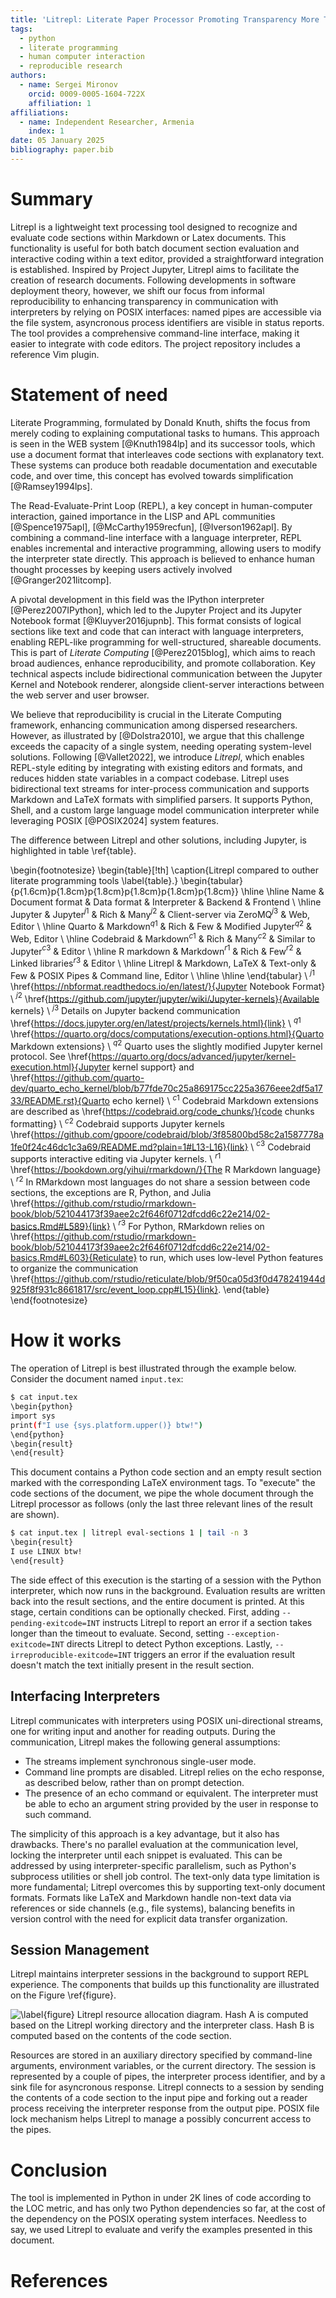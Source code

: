 ```yaml
---
title: 'Litrepl: Literate Paper Processor Promoting Transparency More Than Reproducibility'
tags:
  - python
  - literate programming
  - human computer interaction
  - reproducible research
authors:
  - name: Sergei Mironov
    orcid: 0009-0005-1604-722X
    affiliation: 1
affiliations:
  - name: Independent Researcher, Armenia
    index: 1
date: 05 January 2025
bibliography: paper.bib
---
```


# Summary

Litrepl is a lightweight text processing tool designed to recognize and evaluate
code sections within Markdown or Latex documents. This functionality is useful
for both batch document section evaluation and interactive coding within a text
editor, provided a straightforward integration is established.  Inspired by
Project Jupyter, Litrepl aims to facilitate the creation of research documents.
Following developments in software deployment theory, however, we shift our
focus from informal reproducibility to enhancing transparency in communication
with interpreters by relying on POSIX interfaces: named pipes are accessible via
the file system, asyncronous process identifiers are visible in status reports.
The tool provides a comprehensive command-line interface, making it easier to
integrate with code editors. The project repository includes a reference Vim
plugin.

# Statement of need

Literate Programming, formulated by Donald Knuth, shifts the focus from merely
coding to explaining computational tasks to humans. This approach is seen in the
WEB system [@Knuth1984lp] and its successor tools, which use a document format
that interleaves code sections with explanatory text. These systems can produce
both readable documentation and executable code, and over time, this concept has
evolved towards simplification [@Ramsey1994lps].

The Read-Evaluate-Print Loop (REPL), a key concept in human-computer
interaction, gained importance in the LISP and APL communities [@Spence1975apl],
[@McCarthy1959recfun], [@Iverson1962apl]. By combining a command-line interface
with a language interpreter, REPL enables incremental and interactive
programming, allowing users to modify the interpreter state directly. This
approach is believed to enhance human thought processes by keeping users
actively involved [@Granger2021litcomp].

A pivotal development in this field was the IPython interpreter
[@Perez2007IPython], which led to the Jupyter Project and its Jupyter Notebook
format [@Kluyver2016jupnb]. This format consists of logical sections like text
and code that can interact with language interpreters, enabling REPL-like
programming for well-structured, shareable documents. This is part of *Literate
Computing* [@Perez2015blog], which aims to reach broad audiences, enhance
reproducibility, and promote collaboration. Key technical aspects include
bidirectional communication between the Jupyter Kernel and Notebook renderer,
alongside client-server interactions between the web server and user browser.

We believe that reproducibility is crucial in the Literate Computing framework,
enhancing communication among dispersed researchers. However, as illustrated by
[@Dolstra2010], we argue that this challenge exceeds the capacity of a single
system, needing operating system-level solutions. Following [@Vallet2022], we
introduce *Litrepl*, which enables REPL-style editing by integrating with existing
editors and formats, and reduces hidden state variables in a compact codebase.
Litrepl uses bidirectional text streams for inter-process communication and
supports Markdown and LaTeX formats with simplified parsers. It supports Python,
Shell, and a custom large language model communication interpreter while
leveraging POSIX [@POSIX2024] system features.

The difference between Litrepl and other solutions, including Jupyter, is
highlighted in table \ref{table}.

\begin{footnotesize}
\begin{table}[!th]
    \caption{Litrepl compared to outher literate programming tools \label{table}.}
    \begin{tabular}{p{1.6cm}p{1.8cm}p{1.8cm}p{1.8cm}p{1.8cm}p{1.8cm}}
        \hline
        \hline
        Name & Document format & Data format & Interpreter & Backend & Frontend \\
        \hline
        Jupyter & Jupyter$^{j1}$ & Rich & Many$^{j2}$ & Client-server via ZeroMQ$^{j3}$ & Web, Editor \\
        \hline
        Quarto & Markdown$^{q1}$ & Rich & Few & Modified Jupyter$^{q2}$ & Web, Editor \\
        \hline
        Codebraid & Markdown$^{c1}$ & Rich & Many$^{c2}$ & Similar to Jupyter$^{c3}$ & Editor \\
        \hline
        R markdown & Markdown$^{r1}$ & Rich & Few$^{r2}$ & Linked libraries$^{r3}$ & Editor \\
        \hline
        Litrepl & Markdown, LaTeX & Text-only & Few & POSIX Pipes & Command line, Editor \\
        \hline
        \hline
    \end{tabular} \\
    $^{j1}$ \href{https://nbformat.readthedocs.io/en/latest/}{Jupyter Notebook Format} \\
    $^{j2}$ \href{https://github.com/jupyter/jupyter/wiki/Jupyter-kernels}{Available kernels} \\
    $^{j3}$ Details on Jupyter backend communication \href{https://docs.jupyter.org/en/latest/projects/kernels.html}{link} \\
    $^{q1}$ \href{https://quarto.org/docs/computations/execution-options.html}{Quarto Markdown extensions} \\
    $^{q2}$ Quarto uses the slightly modified Jupyter kernel protocol.
      See \href{https://quarto.org/docs/advanced/jupyter/kernel-execution.html}{Jupyter kernel support}
      and
      \href{https://github.com/quarto-dev/quarto_echo_kernel/blob/b77fde70c25a869175cc225a3676eee2df5a1733/README.rst}{Quarto echo kernel} \\
    $^{c1}$ Codebraid Markdown extensions are described as
      \href{https://codebraid.org/code_chunks/}{code chunks formatting} \\
    $^{c2}$ Codebraid supports Jupyter kernels
      \href{https://github.com/gpoore/codebraid/blob/3f85800bd58c2a1587778a1fe0f24c46dc1c3a69/README.md?plain=1#L13-L16}{link} \\
    $^{c3}$ Codebraid supports interactive editing via Jupyter kernels. \\
    $^{r1}$ \href{https://bookdown.org/yihui/rmarkdown/}{The R Markdown language} \\
    $^{r2}$ In RMarkdown most languages do not share a session between code sections,
      the exceptions are R, Python, and Julia
      \href{https://github.com/rstudio/rmarkdown-book/blob/521044173f39aee2c2f646f0712dfcdd6c22e214/02-basics.Rmd#L589}{link} \\
    $^{r3}$ For Python, RMarkdown relies on
      \href{https://github.com/rstudio/rmarkdown-book/blob/521044173f39aee2c2f646f0712dfcdd6c22e214/02-basics.Rmd#L603}{Reticulate}
      to run, which uses low-level Python features to organize the communication
      \href{https://github.com/rstudio/reticulate/blob/9f50ca05d3f0d478241944d925f8f931c8661817/src/event_loop.cpp#L15}{link}.
\end{table}
\end{footnotesize}

# How it works

The operation of Litrepl is best illustrated through the example below. Consider
the document named `input.tex`:

<!--
``` sh
echo '~~~ sh'
echo '$ cat input.tex'
cat input.tex
echo '~~~'
```
-->
<!--result-->
~~~ sh
$ cat input.tex
\begin{python}
import sys
print(f"I use {sys.platform.upper()} btw!")
\end{python}
\begin{result}
\end{result}
~~~
<!--noresult-->

This document contains a Python code section and an empty result section marked
with the corresponding LaTeX environment tags. To "execute" the code sections of
the document, we pipe the whole document through the Litrepl processor as
follows (only the last three relevant lines of the result are shown).

<!--
``` sh
echo '~~~ sh'
echo '$ cat input.tex | litrepl eval-sections 1 | tail -n 3'
echo "sys.platform='linux'" | litrepl repl python >/dev/null
cat input.tex | litrepl | tail -n 3
echo '~~~'
```
-->
<!--result-->
~~~ sh
$ cat input.tex | litrepl eval-sections 1 | tail -n 3
\begin{result}
I use LINUX btw!
\end{result}
~~~
<!--noresult-->

The side effect of this execution is the starting of a session with the Python
interpreter, which now runs in the background. Evaluation results are written
back into the result sections, and the entire document is printed. At this
stage, certain conditions can be optionally checked. First, adding
`--pending-exitcode=INT` instructs Litrepl to report an error if a section takes
longer than the timeout to evaluate. Second, setting `--exception-exitcode=INT`
directs Litrepl to detect Python exceptions. Lastly,
`--irreproducible-exitcode=INT` triggers an error if the evaluation result
doesn't match the text initially present in the result section.

## Interfacing Interpreters

Litrepl communicates with interpreters using POSIX uni-directional streams, one
for writing input and another for reading outputs. During the communication,
Litrepl makes the following general assumptions:

* The streams implement synchronous single-user mode.
* Command line prompts are disabled. Litrepl relies on the echo response, as
  described below, rather than on prompt detection.
* The presence of an echo command or equivalent. The interpreter must be able to
  echo an argument string provided by the user in response to such command.

The simplicity of this approach is a key advantage, but it also has drawbacks.
There's no parallel evaluation at the communication level, locking the
interpreter until each snippet is evaluated. This can be addressed by using
interpreter-specific parallelism, such as Python's subprocess utilities or shell
job control. The text-only data type limitation is more fundamental; Litrepl
overcomes this by supporting text-only document formats. Formats like LaTeX and
Markdown handle non-text data via references or side channels (e.g., file
systems), balancing benefits in version control with the need for explicit data
transfer organization.

## Session Management

Litrepl maintains interpreter sessions in the background to support REPL
experience. The components that builds up this functionality are illustrated on
the Figure \ref{figure}.

![\label{figure} Litrepl resource allocation diagram. Hash **A** is computed based on the Litrepl working directory and the interpreter class. Hash **B** is computed based on the contents of the code section.](./pic.png)

Resources are stored in an auxiliary directory specified by command-line
arguments, environment variables, or the current directory.  The session is
represented by a couple of pipes, the interpreter process identifier, and by a
sink file for asyncronous response. Litrepl connects to a session by sending the
contents of a code section to the input pipe and forking out a reader process
receiving the interpreter response from the output pipe. POSIX file lock
mechanism helps Litrepl to manage a possibly concurrent access to the pipes.

# Conclusion

The tool is implemented in Python in under 2K lines of code according to the LOC
metric, and has only two Python dependencies so far, at the cost of the
dependency on the POSIX operating system interfaces. Needless to say, we used
Litrepl to evaluate and verify the examples presented in this document.

# References

